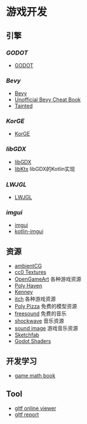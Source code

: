 # 游戏开发

## 引擎
### *GODOT*
- [GODOT](https://godotengine.org/)  

### *Bevy*
- [Bevy](https://bevyengine.org/)
- [Unofficial Bevy Cheat Book](https://bevy-cheatbook.github.io/)  
- [Tainted](https://taintedcoders.com/)  

### *KorGE*
- [KorGE](https://korge.org/)  

### *libGDX*
- [libGDX](https://libgdx.com/)   
- [libKtx](https://libktx.github.io/) libGDX的Kotlin实现   

### *LWJGL*
- [LWJGL](https://www.lwjgl.org/)  

### *imgui*
- [imgui](https://github.com/ocornut/imgui)
- [kotlin-imgui](https://github.com/kotlin-graphics/imgui)

## 资源

- [ambientCG](https://ambientcg.com/)
- [cc0 Textures](https://cc0-textures.com/)
- [OpenGameArt](https://opengameart.org/) 各种游戏资源
- [Poly Haven](https://polyhaven.com/)
- [Kenney](https://www.kenney.nl/)
- [itch](https://itch.io/) 各种游戏资源
- [Poly Pizza](https://poly.pizza/) 免费的模型资源
- [freesound](https://freesound.org/) 免费的音乐
- [shockwave](https://www.shockwave-sound.com/) 音乐资源
- [sound image](https://soundimage.org) 游戏音乐资源
- [Sketchfab](https://sketchfab.com/)
- [Godot Shaders](https://godotshaders.com/)

## 开发学习
- [game math book](https://gamemath.com)

## Tool
- [gltf online viewer](https://gltf.insimo.com/)
- [gltf report](https://gltf.report/)